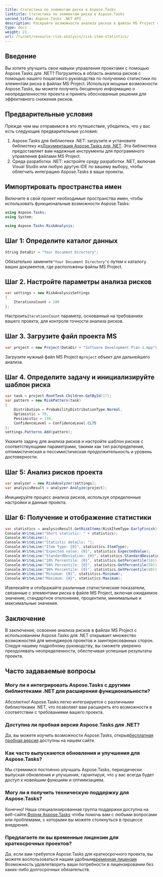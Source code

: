 ```yaml
---
title: Статистика по элементам риска в Aspose.Tasks
linktitle: Статистика по элементам риска в Aspose.Tasks
second_title: Aspose.Tasks .NET API
description: Раскройте возможности анализа рисков в файлах MS Project с помощью Aspose.Tasks для .NET. Получайте ценную информацию, устраняйте неопределенности и добивайтесь успеха проекта без особых усилий.
type: docs
weight: 21
url: /ru/net/resource-risk-analysis/risk-item-statistics/
---
```

## Введение
Вы хотите улучшить свои навыки управления проектами с помощью Aspose.Tasks для .NET? Погрузитесь в область анализа рисков с помощью нашего пошагового руководства по получению статистики по элементам риска в файлах MS Project. Используя мощные возможности Aspose.Tasks, вы можете получить бесценную информацию о неопределенностях проекта и принять обоснованные решения для эффективного снижения рисков.
## Предварительные условия
Прежде чем мы отправимся в это путешествие, убедитесь, что у вас есть следующие предварительные условия:
1.  Aspose.Tasks для библиотеки .NET: загрузите и установите библиотеку из[Документация Aspose.Tasks для .NET](https://reference.aspose.com/tasks/net/). Эта библиотека предоставляет вам надежные инструменты для программного управления файлами MS Project.
2. Среда разработки .NET: настройте среду разработки .NET, включая Visual Studio или любую другую IDE по вашему выбору, чтобы облегчить интеграцию Aspose.Tasks в ваши проекты.

## Импортировать пространства имен
Включите в свой проект необходимые пространства имен, чтобы использовать функциональные возможности Aspose.Tasks:
```csharp
using Aspose.Tasks;
using System;

using Aspose.Tasks.RiskAnalysis;
```

## Шаг 1: Определите каталог данных
```csharp
String DataDir = "Your Document Directory";
```
 Обязательно замените`"Your Document Directory"`с путем к каталогу ваших документов, где расположены файлы MS Project.
## Шаг 2. Настройте параметры анализа рисков
```csharp
var settings = new RiskAnalysisSettings
{
    IterationsCount = 200
};
```
 Настроить`IterationsCount` параметр, основанный на требованиях вашего проекта, для контроля точности анализа рисков.
## Шаг 3. Загрузите файл проекта MS
```csharp
var project = new Project(DataDir + "Software Development Plan-1.mpp");
```
 Загрузите нужный файл MS Project в`project` объект для дальнейшего анализа.
## Шаг 4. Определите задачу и инициализируйте шаблон риска
```csharp
var task = project.RootTask.Children.GetById(17);
var pattern = new RiskPattern(task)
{
    Distribution = ProbabilityDistributionType.Normal,
    Optimistic = 70,
    Pessimistic = 130,
    ConfidenceLevel = ConfidenceLevel.CL75
};
settings.Patterns.Add(pattern);
```
Укажите задачу для анализа рисков и настройте шаблон рисков с соответствующими параметрами, такими как тип распределения, оптимистическая и пессимистическая продолжительность и уровень достоверности.
## Шаг 5: Анализ рисков проекта
```csharp
var analyzer = new RiskAnalyzer(settings);
var analysisResult = analyzer.Analyze(project);
```
Инициируйте процесс анализа рисков, используя определенные настройки и данные проекта.
## Шаг 6: Получение и отображение статистики
```csharp
var statistics = analysisResult.GetRiskItems(RiskItemType.EarlyFinish).Get(project.RootTask);
Console.WriteLine("Short statistic: " + statistics);
Console.WriteLine();
Console.WriteLine("Statistic details: ");
Console.WriteLine("Item Type: {0}", statistics.ItemType);
Console.WriteLine("Expected value: {0}", statistics.ExpectedValue);
Console.WriteLine("StandardDeviation: {0}", statistics.StandardDeviation);
Console.WriteLine("10% Percentile: {0}", statistics.GetPercentile(10));
Console.WriteLine("50% Percentile: {0}", statistics.GetPercentile(50));
Console.WriteLine("90% Percentile: {0}", statistics.GetPercentile(90));
Console.WriteLine("Minimum: {0}", statistics.Minimum);
Console.WriteLine("Maximum: {0}", statistics.Maximum);
```
Извлекайте и отображайте различные статистические показатели, связанные с элементами риска в файле MS Project, включая ожидаемое значение, стандартное отклонение, процентили, минимальные и максимальные значения.

## Заключение
В заключение, освоение анализа рисков в файлах MS Project с использованием Aspose.Tasks для .NET открывает множество возможностей для менеджеров проектов и заинтересованных сторон. Следуя нашему подробному руководству, вы сможете уверенно преодолевать неопределенности, обеспечивая успешные результаты проекта.
## Часто задаваемые вопросы
### Могу ли я интегрировать Aspose.Tasks с другими библиотеками .NET для расширения функциональности?
Абсолютно! Aspose.Tasks легко интегрируется с различными библиотеками .NET, что позволяет вам расширять его возможности в соответствии с требованиями вашего проекта.
### Доступна ли пробная версия Aspose.Tasks для .NET?
 Да, вы можете изучить возможности Aspose.Tasks, открыв[бесплатная пробная версия](https://releases.aspose.com/) доступны на нашем сайте.
### Как часто выпускаются обновления и улучшения для Aspose.Tasks?
Мы стремимся постоянно улучшать Aspose.Tasks, периодически выпуская обновления и улучшения, гарантируя, что у вас всегда будет доступ к новейшим функциям и оптимизациям.
### Могу ли я получить техническую поддержку для Aspose.Tasks?
Конечно! Наша специализированная группа поддержки доступна на веб-сайте.[Форум Aspose.Tasks](https://forum.aspose.com/c/tasks/15) чтобы помочь вам с любыми вопросами или проблемами, с которыми вы можете столкнуться в процессе внедрения.
### Предлагаете ли вы временные лицензии для краткосрочных проектов?
 Да, если вам требуется Aspose.Tasks для краткосрочного проекта, вы можете воспользоваться нашим удобным[временная лицензия](https://purchase.aspose.com/temporary-license/) Возможность удовлетворить ваши потребности в лицензировании без каких-либо долгосрочных обязательств.